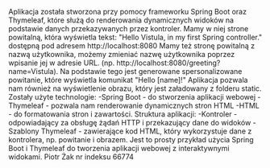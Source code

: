 Aplikacja została stworzona przy pomocy frameworku Spring Boot oraz Thymeleaf,
które służą do renderowania dynamicznych widoków na podstawie danych przekazywanych przez kontroler. Mamy w niej strone powitalną, która wyświetla tekst: "Hello Vistula, in my first Spring controller."
dostępną pod adresem http://localhost:8080
Mamy też stronę powitalną z nazwą użytkownika, możemy zmieniać nazwę użytkownika poprzez wpisanie jej w adresie URL. (np. http://localhost:8080/greeting?name=Vistula).
Na podstawie tego jest generowane spersonalizowane powitanie, które wyświetla komunikat "Hello [name]!"
Aplikacja pozwala nam również na wyświetlenie obrazu, który jest załadowany z folderu static.
Zostały użyte technologie: 
-Spring Boot - do stworzenia aplikacji webowej 
-Thymeleaf - pozwala nam renderowanie dynamicznych stron HTML 
-HTML - do formatowania stron i zawartości. 
Struktura aplikacji: 
-Kontroler - odpowiadający za obsługę żądań HTTP i przekazujący dane do widoków 
-Szablony Thymeleaf - zawierające kod HTML, który wykorzystuje dane z kontrolera, np. powitanie i obrazem. Jest to prosty przykład użycia Spring Boot i Thymeleaf do tworzenia aplikacji webowej z interaktywnymi widokami.
Piotr Żak nr indeksu 66774
